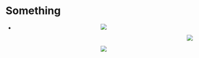 
<h1 aligh="center">Something</h1>





<ul>
  <li><p align="center"><img src="https://skillicons.dev/icons?i=py,cpp,cs"></p></li>
  <p align="right"><img src="https://skillicons.dev/icons?i=unity"></p>
  <p align="center"><img src="https://skillicons.dev/icons?i=blender"></p>
</ul>


<!--
**ArhanCrane/ArhanCrane** is a ✨ _special_ ✨ repository because its `README.md` (this file) appears on your GitHub profile.

Here are some ideas to get you started:

- 🔭 I’m currently working on ...
- 🌱 I’m currently learning ...
- 👯 I’m looking to collaborate on ...
- 🤔 I’m looking for help with ...
- 💬 Ask me about ...
- 📫 How to reach me: ...
- 😄 Pronouns: ...
- ⚡ Fun fact: ...
-->
